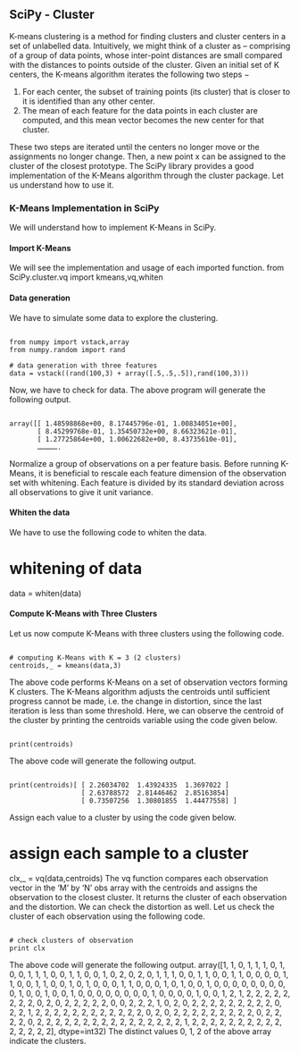 ## SciPy - Cluster

K-means clustering is a method for finding clusters and cluster centers in a set of unlabelled data. Intuitively, we might think of a cluster as – comprising of a group of data points, whose inter-point distances are small compared with the distances to points outside of the cluster. Given an initial set of K centers, the K-means algorithm iterates the following two steps −

1. For each center, the subset of training points (its cluster) that is closer to it is identified than any other center.
2. The mean of each feature for the data points in each cluster are computed, and this mean vector becomes the new center for that cluster.

These two steps are iterated until the centers no longer move or the assignments no longer change. Then, a new point x can be assigned to the cluster of the closest prototype. The SciPy library provides a good implementation of the K-Means algorithm through the cluster package. Let us understand how to use it.

### K-Means Implementation in SciPy

We will understand how to implement K-Means in SciPy.

#### Import K-Means
We will see the implementation and usage of each imported function.
from SciPy.cluster.vq import kmeans,vq,whiten

#### Data generation
We have to simulate some data to explore the clustering.
<pre><code>
from numpy import vstack,array
from numpy.random import rand

# data generation with three features
data = vstack((rand(100,3) + array([.5,.5,.5]),rand(100,3)))
</code></pre>

Now, we have to check for data. The above program will generate the following output.
<pre><code>
array([[ 1.48598868e+00, 8.17445796e-01, 1.00834051e+00],
       [ 8.45299768e-01, 1.35450732e+00, 8.66323621e-01],
       [ 1.27725864e+00, 1.00622682e+00, 8.43735610e-01],
       …………….
</code></pre>
Normalize a group of observations on a per feature basis. Before running K-Means, it is beneficial to rescale each feature dimension of the observation set with whitening. Each feature is divided by its standard deviation across all observations to give it unit variance.

#### Whiten the data
We have to use the following code to whiten the data.
# whitening of data
data = whiten(data)

#### Compute K-Means with Three Clusters
Let us now compute K-Means with three clusters using the following code.

<pre><code>
# computing K-Means with K = 3 (2 clusters)
centroids,_ = kmeans(data,3)
</code></pre>

The above code performs K-Means on a set of observation vectors forming K clusters. The K-Means algorithm adjusts the centroids until sufficient progress cannot be made, i.e. the change in distortion, since the last iteration is less than some threshold. Here, we can observe the centroid of the cluster by printing the centroids variable using the code given below.

<pre><code>
print(centroids)
</code></pre>

The above code will generate the following output.
<pre><code>
print(centroids)[ [ 2.26034702  1.43924335  1.3697022 ]
                  [ 2.63788572  2.81446462  2.85163854]
                  [ 0.73507256  1.30801855  1.44477558] ]
</code></pre>
Assign each value to a cluster by using the code given below.
# assign each sample to a cluster
clx,_ = vq(data,centroids)
The vq function compares each observation vector in the ‘M’ by ‘N’ obs array with the centroids and assigns the observation to the closest cluster. It returns the cluster of each observation and the distortion. We can check the distortion as well. Let us check the cluster of each observation using the following code.
<pre><code>
# check clusters of observation
print clx
</code></pre>
The above code will generate the following output.
array([1, 1, 0, 1, 1, 1, 0, 1, 0, 0, 1, 1, 1, 0, 0, 1, 1, 0, 0, 1, 0, 2, 0, 2, 0, 1, 1, 1,
0, 0, 1, 1, 0, 0, 1, 1, 0, 0, 0, 0, 1, 1, 0, 0, 1, 1, 0, 0, 1, 0, 1, 0, 0, 0, 1, 1, 0, 0,
0, 1, 0, 1, 0, 0, 1, 0, 0, 0, 0, 0, 0, 0, 0, 0, 1, 0, 0, 1, 0, 0, 1, 0, 0, 0, 0, 0, 0, 0,
0, 1,  0, 0, 0, 0, 1, 0, 0, 1, 2, 1, 2, 2, 2, 2, 2, 2, 2, 2, 0, 2, 0, 2, 2, 2, 2, 2, 0, 0,
2, 2, 2, 1, 0, 2, 0, 2, 2, 2, 2, 2, 2, 2, 2, 2, 0, 2, 2, 1, 2, 2, 2, 2, 2, 2, 2, 2, 2, 2, 
2, 2, 0, 2, 0, 2, 2, 2, 2, 2, 2, 2, 2, 2, 0, 2, 2, 2, 2, 0, 2, 2, 2, 2, 2, 2, 2, 2, 2, 2,
2, 2, 2, 2, 2, 2, 1, 2, 2, 2, 2, 2, 2, 2, 2, 2, 2, 2, 2, 2, 2, 2], dtype=int32)
The distinct values 0, 1, 2 of the above array indicate the clusters.
